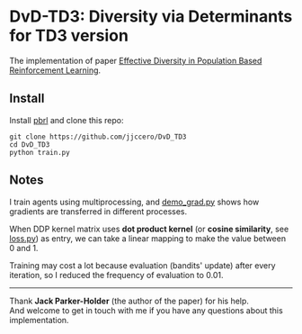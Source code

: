 # DvD-TD3: Diversity via Determinants for TD3 version

The implementation of paper
[Effective Diversity in Population Based Reinforcement Learning](https://arxiv.org/abs/2002.00632).

## Install

Install [pbrl](https://github.com/jjccero/pbrl) and clone this repo:

```
git clone https://github.com/jjccero/DvD_TD3
cd DvD_TD3
python train.py
```

## Notes

I train agents using multiprocessing, and [demo_grad.py](demo_grad.py) shows how gradients are transferred in different
processes.

When DDP kernel matrix uses **dot product kernel** (or **cosine similarity**, see [loss.py](dvd_td3/loss.py)) as entry, we can take a
linear mapping to make the value between 0 and 1.

Training may cost a lot because evaluation (bandits' update) after every iteration, so I reduced the frequency of
evaluation to 0.01.

---
Thank **Jack Parker-Holder** (the author of the paper) for his help.  
And welcome to get in touch with me if you have any questions about this implementation.

